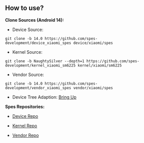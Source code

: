 ## How to use?
<b>Clone Sources (Android 14):</b>
- Device Source:
```
git clone -b 14.0 https://github.com/spes-development/device_xiaomi_spes device/xiaomi/spes
```
- Kernel Source:
```
git clone -b NaughtySilver --depth=1 https://github.com/spes-development/kernel_xiaomi_sm6225 kernel/xiaomi/sm6225
```
- Vendor Source:
```
git clone -b 14.0 https://github.com/spes-development/vendor_xiaomi_spes vendor/xiaomi/spes
```
- Device Tree Adaption:
[Bring Up](https://github.com/spes-development/device_xiaomi_spes/commit/ddbf1e1c490bf1ca4a46f88f9a30b8fafba8c3f5)

<b>Spes Repositories:</b>
- [Device Repo](https://github.com/spes-development/device_xiaomi_spes)

- [Kernel Repo](https://github.com/spes-development/kernel_xiaomi_sm6225)

- [Vendor Repo](https://github.com/spes-development/vendor_xiaomi_spes)
